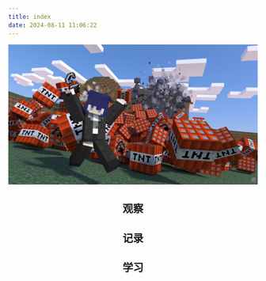 ```yaml
---
title: index
date: 2024-08-11 11:06:22
---
```


![图片](../assets/novaskin-wallpaper-tnt.jpg)

## <center>观察</center>

## <center>记录</center>

## <center>学习</center>
